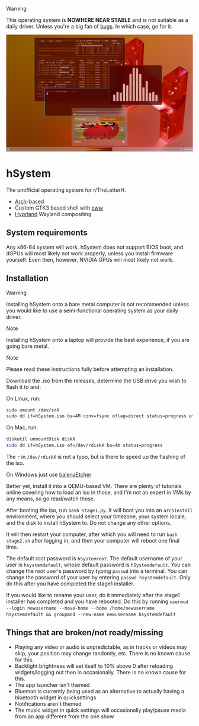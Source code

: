 > [!WARNING]
> This operating system is **NOWHERE NEAR STABLE** and is not suitable as a daily driver.
> Unless you're a big fan of [bugs](#things-that-are-broken). In which case, go for it.

![Screenshot](./assets/screenshot.png)

# hSystem

The unofficial operating system for r/TheLetterH.

- [Arch](https://archlinux.org)-based
- Custom GTK3 based shell with [eww](https://github.com/elkowar/eww)
- [Hyprland](https://github.com/hyprwm/Hyprland) Wayland compositing

## System requirements
Any x86-64 system will work. hSystem does not support BIOS boot, and dGPUs will most likely not work properly, unless you install firmware yourself. Even then, however, NVIDIA GPUs will most likely not work.

## Installation

> [!WARNING]
> Installing hSystem onto a bare metal computer is not recommended unless you would like to use a semi-functional operating system as your daily driver.

> [!NOTE]
> Installing hSystem onto a laptop will provide the best experience, if you are going bare metal.

> [!NOTE]
> Please read these instructions fully before attempting an installation.

Download the .iso from the releases, determine the USB drive you wish to flash it to and:

On Linux, run:
```bash
sudo umount /dev/sdX
sudo dd if=hSystem.iso bs=4M conv=fsync oflag=direct status=progress of=/dev/sdX
```

On Mac, run:
```bash
diskutil unmountDisk diskX
sudo dd if=hSystem.iso of=/dev/rdiskX bs=4m status=progress
```
The `r` in `/dev/rdiskX` is not a typo, but is there to speed up the flashing of the iso.

On Windows just use [balenaEtcher](https://etcher.balena.io)

Better yet, install it into a QEMU-based VM. There are plenty of tutorials online covering how to load an iso in those, and I'm not an expert in VMs by any means, so go read/watch those.

After booting the iso, run `bash stage1.py`. It will boot you into an `archinstall` environment, where you should select your timezone, your system locale, and the disk to install hSystem to. Do not change any other options. 

It will then restart your computer, after which you will need to run `bash stage2.sh` after logging in, and then your computer will reboot one final time.

The default root password is `hSystemroot`. The default username of your user is `hsystemdefault`, whose default password is `hSystemdefault`. You can change the root user's password by typing `passwd` into a terminal. You can change the password of your user by entering `passwd hsystemdefault`. Only do this after you have completed the stage1 installer.

If you would like to rename your user, do it immediately after the stage1 installer has completed and you have rebooted. Do this by running `usermod --login newusername --move-home --home /home/newusername hsystemdefault && groupmod --new-name newusername hsystemdefault`

## Things that are broken/not ready/missing
- Playing any video or audio is unpredictable, as in tracks or videos may skip, your position may change randomly, etc. There is no known cause for this.
- Backlight brightness will set itself to 10% above 0 after reloading widgets/logging out then in occasionally. There is no known cause for this.
- The app launcher isn't themed
- Blueman is currently being used as an alternative to actually having a bluetooth widget in quicksettings
- Notifications aren't themed
- The music widget in quick settings will occasionally play/pause media from an app different from the one show
